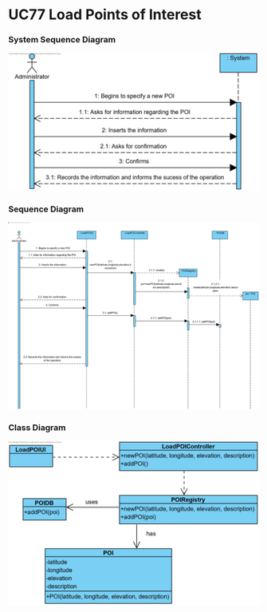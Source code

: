 # **UC77 Load Points of Interest**

### System Sequence Diagram

![UC177-SSD.png](UC177-SSD.png)

### Sequence Diagram

![UC177-SD.png](UC177-SD.png)

### Class Diagram

![UC177-CD.png](UC177-CD.png)